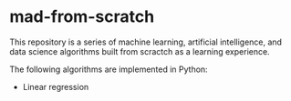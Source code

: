 # mad-from-scratch
This repository is a series of machine learning, artificial intelligence, and data science algorithms built from scractch as a learning experience.

The following algorithms are implemented in Python:

- Linear regression

